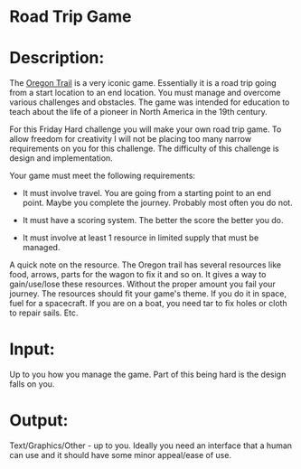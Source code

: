 # Road Trip Game
<div class="md"><h1>Description:</h1>
<p>The <a href="http://en.wikipedia.org/wiki/The_Oregon_Trail_(video_game)">Oregon Trail</a> is a very iconic game. Essentially it is a road trip going from a start location to an end location. You must manage and overcome various challenges and obstacles. The game was intended for education to teach about the life of a pioneer in North America in the 19th century.</p>
<p>For this Friday Hard challenge you will make your own road trip game. To allow freedom for creativity I will not be placing too many narrow requirements on you for this challenge. The difficulty of this challenge is design and implementation.</p>
<p>Your game must meet the following requirements:</p>
<ul>
<li><p>It must involve travel. You are going from a starting point to an end point. Maybe you complete the journey. Probably most often you do not.</p></li>
<li><p>It must have a scoring system. The better the score the better you do.</p></li>
<li><p>It must involve at least 1 resource in limited supply that must be managed.</p></li>
</ul>
<p>A quick note on the resource. The Oregon trail has several resources like food, arrows, parts for the wagon to fix it and so on. It gives a way to gain/use/lose these resources. Without the proper amount you fail your journey. The resources should fit your game's theme. If you do it in space, fuel for a spacecraft. If you are on a boat, you need tar to fix holes or cloth to repair sails. Etc.</p>
<h1>Input:</h1>
<p>Up to you how you manage the game. Part of this being hard is the design falls on you.</p>
<h1>Output:</h1>
<p>Text/Graphics/Other - up to you. Ideally you need an interface that a human can use and it should have some minor appeal/ease of use.</p>
</div>

